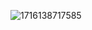 ![1716138717585](https://github.com/soumilshah1995/DeltaStream-BroadcastJoinETL/assets/39345855/6f676548-fdb8-42bf-8ddf-6e8644fe6db0)

